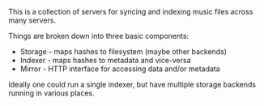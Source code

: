 This is a collection of servers for syncing and indexing music files
across many servers.

Things are broken down into three basic components:

 * Storage - maps hashes to filesystem (maybe other backends)
 * Indexer - maps hashes to metadata and vice-versa
 * Mirror - HTTP interface for accessing data and/or metadata

Ideally one could run a single indexer, but have multiple storage
backends running in various places.
